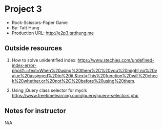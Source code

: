 # Project 3
+ Rock-Scissors-Paper Game
+ By: Tatt Hung
+ Production URL: <http://e2p3.tatthung.me>

## Outside resources
1. How to solve unidentified index: https://www.stechies.com/undefined-index-error-php/#:~:text=When%20using%20them%2C%20you%20might,no%20value%20assigned%20to%20it.&text=This%20function%20will%20check%20whether,or%20not%2C%20before%20using%20them.

2. Using jQuery class selector for mycls https://www.freetimelearning.com/jquery/jquery-selectors.php

## Notes for instructor
N/A